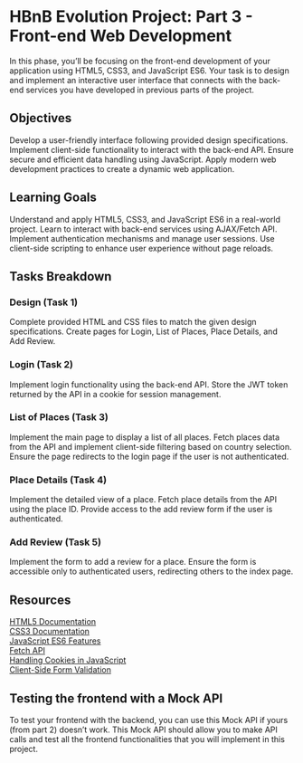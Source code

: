 # HBnB Evolution Project: Part 3 - Front-end Web Development
In this phase, you’ll be focusing on the front-end development of your application using HTML5, CSS3, and JavaScript ES6. Your task is to design and implement an interactive user interface that connects with the back-end services you have developed in previous parts of the project.

## Objectives
Develop a user-friendly interface following provided design specifications.
Implement client-side functionality to interact with the back-end API.
Ensure secure and efficient data handling using JavaScript.
Apply modern web development practices to create a dynamic web application.
## Learning Goals
Understand and apply HTML5, CSS3, and JavaScript ES6 in a real-world project.
Learn to interact with back-end services using AJAX/Fetch API.
Implement authentication mechanisms and manage user sessions.
Use client-side scripting to enhance user experience without page reloads.
## Tasks Breakdown
### Design (Task 1)

Complete provided HTML and CSS files to match the given design specifications.
Create pages for Login, List of Places, Place Details, and Add Review.
### Login (Task 2)

Implement login functionality using the back-end API.
Store the JWT token returned by the API in a cookie for session management.
### List of Places (Task 3)

Implement the main page to display a list of all places.
Fetch places data from the API and implement client-side filtering based on country selection.
Ensure the page redirects to the login page if the user is not authenticated.
### Place Details (Task 4)

Implement the detailed view of a place.
Fetch place details from the API using the place ID.
Provide access to the add review form if the user is authenticated.
### Add Review (Task 5)

Implement the form to add a review for a place.
Ensure the form is accessible only to authenticated users, redirecting others to the index page.
## Resources
[HTML5 Documentation](https://developer.mozilla.org/en-US/docs/Glossary/HTML5)\
[CSS3 Documentation](https://developer.mozilla.org/en-US/docs/Web/CSS)\
[JavaScript ES6 Features](https://developer.mozilla.org/en-US/docs/Web/JavaScript)\
[Fetch API](https://developer.mozilla.org/en-US/docs/Web/API/Fetch_API)\
[Handling Cookies in JavaScript](https://developer.mozilla.org/en-US/docs/Web/API/Document/cookie)\
[Client-Side Form Validation](https://developer.mozilla.org/en-US/docs/Learn/Forms/Form_validation)
## Testing the frontend with a Mock API
To test your frontend with the backend, you can use this Mock API if yours (from part 2) doesn’t work.
This Mock API should allow you to make API calls and test all the frontend functionalities that you will implement in this project.
